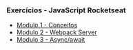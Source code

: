### Exercícios - JavaScript Rocketseat

- [Modulo 1 - Conceitos](https://github.com/guilhermeasena32/javascriptES6-rocketseat/tree/master/modulo%201 "Modulo 1")
- [Modulo 2 - Webpack Server](https://github.com/guilhermeasena32/javascriptES6-rocketseat/tree/master/modulo%202 "Modulo 2")
- [Modulo 3 - Async/await](https://github.com/guilhermeasena32/javascriptES6-rocketseat/tree/master/modulo%203 "Modulo 3")
